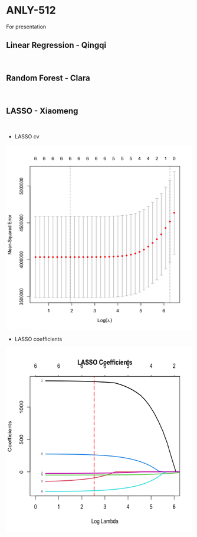 # ANLY-512
For presentation


## Linear Regression - Qingqi
<br>

## Random Forest - Clara
<br>

## LASSO - Xiaomeng
<br>

 - LASSO cv
<img src="https://github.com/qingqihe/ANLY-512/blob/main/Rplot01.png" width="628" height="500">

<br>

 - LASSO coefficients
<img src="https://github.com/qingqihe/ANLY-512/blob/main/Rplot.png" width="628" height="500">
